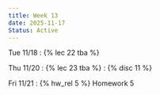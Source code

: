 ```yaml
---
title: Week 13
date: 2025-11-17
Status: Active
---
```


Tue 11/18
: {% lec 22 tba %}

Thu 11/20
: {% lec 23 tba %}
: {% disc 11 %} 


Fri 11/21
: {% hw_rel 5 %} Homework 5
